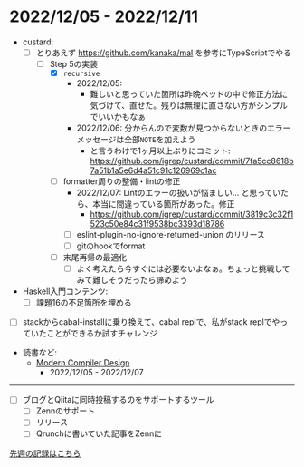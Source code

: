 # 2022/12/05 - 2022/12/11

- custard:
    - [ ] とりあえず <https://github.com/kanaka/mal> を参考にTypeScriptでやる
        - [ ] Step 5の実装
            - [x] `recursive`
                - 2022/12/05:
                    - 難しいと思っていた箇所は昨晩ベッドの中で修正方法に気づけて、直せた。残りは無理に直さない方がシンプルでいいかもなぁ
                - 2022/12/06: 分からんので変数が見つからないときのエラーメッセージは全部`NOTE`を加えよう
                    - と言うわけで1ヶ月以上ぶりにコミット: <https://github.com/igrep/custard/commit/7fa5cc8618b7a51b1a5e6d4a51c91c126969c1ac>
            - [ ] formatter周りの整備・lintの修正
                - 2022/12/07: Lintのエラーの扱いが悩ましい... と思っていたら、本当に間違っている箇所があった。修正
                    - <https://github.com/igrep/custard/commit/3819c3c32f1523c50e84c31f9538bc3393d18786>
                - [ ] eslint-plugin-no-ignore-returned-union のリリース
                - [ ] gitのhookでformat
            - [ ] 末尾再帰の最適化
                - [ ] よく考えたら今すぐには必要ないよなぁ。ちょっと挑戦してみて難しそうだったら諦めよう
- Haskell入門コンテンツ:
    - [ ] 課題16の不足箇所を埋める
- [ ] stackからcabal-installに乗り換えて、cabal replで、私がstack replでやっていたことができるか試すチャレンジ
- 読書など:
    - [Modern Compiler Design](https://www.springer.com/jp/book/9781461446989)
        - 2022/12/05 - 2022/12/07

------

- [ ] ブログとQiitaに同時投稿するのをサポートするツール
    - [ ] Zennのサポート
    - [ ] リリース
    - [ ] Qrunchに書いていた記事をZennに

[先週の記録はこちら](https://github.com/igrep/daily-commits/blob/72f999ce99e03a03d4b6af83cccaafdb84b52a45/yesterday.md)
